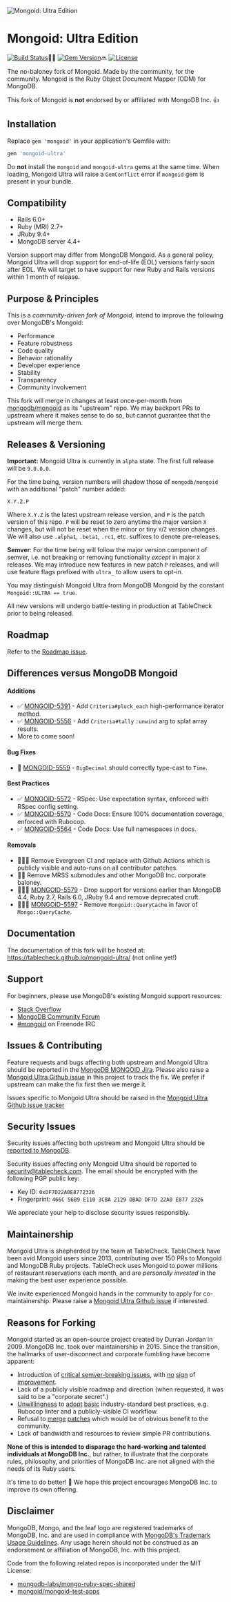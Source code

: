 ![Mongoid: Ultra Edition](https://repository-images.githubusercontent.com/298015080/6028fc36-ae5d-46c1-af7a-19dc3c7f56f1)

# Mongoid: Ultra Edition

[![Build Status][build-img]][build-url]👨‍🔧
[![Gem Version][rubygems-img]][rubygems-url]🔜
[![License][license-img]][license-url]

The no-baloney fork of Mongoid. Made by the community, for the community.
Mongoid is the Ruby Object Document Mapper (ODM) for MongoDB.

This fork of Mongoid is **not** endorsed by or affiliated with MongoDB Inc. 👍

## Installation

Replace `gem 'mongoid'` in your application's Gemfile with:

```ruby
gem 'mongoid-ultra'
```

Do **not** install the `mongoid` and `mongoid-ultra` gems at the same time.
When loading, Mongoid Ultra will raise a `GemConflict` error if
`mongoid` gem is present in your bundle.

## Compatibility

- Rails 6.0+
- Ruby (MRI) 2.7+
- JRuby 9.4+
- MongoDB server 4.4+

Version support may differ from MongoDB Mongoid. As a general policy, Mongoid Ultra will drop support
for end-of-life (EOL) versions fairly soon after EOL. We will target to have support for new Ruby and Rails
versions within 1 month of release.

## Purpose & Principles

This is a *community-driven fork of Mongoid*, intend to improve the following over MongoDB's Mongoid:

- Performance
- Feature robustness
- Code quality
- Behavior rationality
- Developer experience
- Stability
- Transparency
- Community involvement

This fork will merge in changes at least once-per-month from [mongodb/mongoid](https://github.com/mongodb/mongoid)
as its "upstream" repo. We may backport PRs to upstream where it makes sense to do so, but cannot guarantee that
the upstream will merge them.

## Releases & Versioning

**Important:** Mongoid Ultra is currently in `alpha` state. The first full release will be `9.0.0.0`.

For the time being, version numbers will shadow those of `mongodb/mongoid` with an additional "patch" number added:

`X.Y.Z.P`

Where `X.Y.Z` is the latest upstream release version, and `P` is the patch version of this repo.
`P` will be reset to zero anytime the major version `X` changes, but will not be reset when the minor or tiny `Y`/`Z` version changes.
We will also use `.alpha1`, `.beta1`, `.rc1`, etc. suffixes to denote pre-releases.

**Semver**: For the time being will follow the major version component of semver, i.e. not breaking or
removing functionality *except* in major `X` releases. We may introduce new features in new patch `P` releases,
and will use feature flags prefixed with `ultra_` to allow users to opt-in.

You may distinguish Mongoid Ultra from MongoDB Mongoid by the constant `Mongoid::ULTRA == true`.

All new versions will undergo battle-testing in production at TableCheck prior to being released.

## Roadmap

Refer to the [Roadmap issue](https://github.com/tablecheck/mongoid-ultra/issues/13).

## Differences versus MongoDB Mongoid

#### Additions

- ✅ [MONGOID-5391](https://jira.mongodb.org/browse/MONGOID-5391) - Add `Criteria#pluck_each` high-performance iterator method.
- ✅ [MONGOID-5556](https://jira.mongodb.org/browse/MONGOID-5556) - Add `Criteria#tally` `:unwind` arg to splat array results.
- More to come soon!

#### Bug Fixes

- 🐞 [MONGOID-5559](https://jira.mongodb.org/browse/MONGOID-5559) - `BigDecimal` should correctly type-cast to `Time`.

#### Best Practices

- ✅ [MONGOID-5572](https://jira.mongodb.org/browse/MONGOID-5572) - RSpec: Use expectation syntax, enforced with RSpec config setting.
- ✅ [MONGOID-5570](https://jira.mongodb.org/browse/MONGOID-5570) - Code Docs: Ensure 100% documentation coverage, enforced with Rubocop.
- ✅ [MONGOID-5564](https://jira.mongodb.org/browse/MONGOID-5564) - Code Docs: Use full namespaces in docs.

#### Removals

- 🙅🏾‍♀️ Remove Evergreen CI and replace with Github Actions which is publicly visible and auto-runs on all contributor patches.
- 🙅🏼 Remove MRSS submodules and other MongoDB Inc. corporate baloney.
- 🙅🏻‍♂️️ [MONGOID-5579](https://jira.mongodb.org/browse/MONGOID-5579) - Drop support for versions earlier than MongoDB 4.4, Ruby 2.7, Rails 6.0, JRuby 9.4 and remove deprecated cruft.
- 🙅🏾‍♀️ [MONGOID-5597](https://jira.mongodb.org/browse/MONGOID-5597) - Remove `Mongoid::QueryCache` in favor of `Mongo::QueryCache`.

## Documentation

The documentation of this fork will be hosted at: https://tablecheck.github.io/mongoid-ultra/ (not online yet!)

## Support

For beginners, please use MongoDB's existing Mongoid support resources:

* [Stack Overflow](http://stackoverflow.com/questions/tagged/mongoid)
* [MongoDB Community Forum](https://developer.mongodb.com/community/forums/tags/c/drivers-odms-connectors/7/mongoid-odm)
* [#mongoid](http://webchat.freenode.net/?channels=mongoid) on Freenode IRC

## Issues & Contributing

Feature requests and bugs affecting both upstream and Mongoid Ultra should be reported in the [MongoDB MONGOID Jira](https://jira.mongodb.org/browse/MONGOID/).
Please also raise a [Mongoid Ultra Github issue](https://github.com/tablecheck/mongoid-ultra/issues) in this project to track the fix. We prefer if upstream can make the fix first then we merge it.

Issues specific to Mongoid Ultra should be raised in the [Mongoid Ultra Github issue tracker](https://github.com/tablecheck/mongoid-ultra/issues)

## Security Issues

Security issues affecting both upstream and Mongoid Ultra should be
[reported to MongoDB](https://www.mongodb.com/docs/manual/tutorial/create-a-vulnerability-report/).

Security issues affecting only Mongoid Ultra should be reported to [security@tablecheck.com](mailto:security@tablecheck.com).
The email should be encrypted with the following PGP public key:

* Key ID: `0xDF7D22A0E8772326`
* Fingerprint: `466C 56B9 E110 3CBA 2129 DBAD DF7D 22A0 E877 2326`

We appreciate your help to disclose security issues responsibly.

## Maintainership

Mongoid Ultra is shepherded by the team at TableCheck. TableCheck have been avid Mongoid users since 2013,
contributing over 150 PRs to Mongoid and MongoDB Ruby projects. TableCheck uses Mongoid to power millions of
restaurant reservations each month, and are *personally invested* in the making the best user experience possible.

We invite experienced Mongoid hands in the community to apply for co-maintainership.
Please raise a [Mongoid Ultra Github issue](https://github.com/tablecheck/mongoid-ultra/issues) if interested.

## Reasons for Forking

Mongoid started as an open-source project created by Durran Jordan in 2009. MongoDB Inc. took over maintainership in 2015.
Since the transition, the hallmarks of user-disconnect and corporate fumbling have become apparent:

- Introduction of [critical semver-breaking issues](https://serpapi.com/blog/how-a-routine-gem-update-ended-up-charging/), with [no](https://jira.mongodb.org/browse/MONGOID-5272) [sign](https://github.com/mongodb/mongoid/pull/5601#issuecomment-1506630267) of [improvement](https://jira.mongodb.org/browse/MONGOID-5016).
- Lack of a publicly visible roadmap and direction (when requested, it was said to be a "corporate secret".)
- [Unwillingness](https://github.com/mongodb/mongoid/pull/5546#issuecomment-1448910968) to [adopt](https://github.com/mongodb/mongoid/pull/5553#issuecomment-1500361845) [basic](https://github.com/mongodb/bson-ruby/pull/284) industry-standard best practices, e.g. Rubocop linter and a publicly-visible CI workflow.
- Refusal to [merge](https://github.com/mongodb/mongoid/pull/5541#discussion_r1101934994) [patches](https://github.com/mongodb/mongoid/pull/5497) which would be of obvious benefit to the community.
- Lack of bandwidth and resources to review simple PR contributions.

**None of this is intended to disparage the hard-working and talented individuals at MongoDB Inc.**, but rather,
to illustrate that the corporate rules, philosophy, and priorities of MongoDB Inc. are not aligned with the needs
of its Ruby users.

It's time to do better! 💪 We hope this project encourages MongoDB Inc. to improve its own offering.

## Disclaimer

MongoDB, Mongo, and the leaf logo are registered trademarks of MongoDB, Inc. and are used in compliance with
[MongoDB's Trademark Usage Guidelines](https://www.mongodb.com/legal/trademark-usage-guidelines).
Any usage herein should not be construed as an endorsement or affiliation of MongoDB, Inc. with this project.

Code from the following related repos is incorporated under the MIT License:
- [mongodb-labs/mongo-ruby-spec-shared](https://github.com/mongodb-labs/mongo-ruby-spec-shared)
- [mongoid/mongoid-test-apps](https://github.com/mongoid/mongoid-test-apps)

[build-img]: https://github.com/tablecheck/mongoid-ultra/actions/workflows/test.yml/badge.svg
[build-url]: https://github.com/tablecheck/mongoid-ultra/actions
[rubygems-img]: https://badge.fury.io/rb/mongoid-ultra.svg
[rubygems-url]: http://badge.fury.io/rb/mongoid-ultra
[license-img]: https://img.shields.io/badge/license-MIT-green.svg
[license-url]: https://www.opensource.org/licenses/MIT
